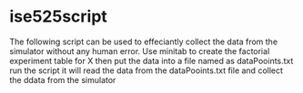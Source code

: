 # ise525script
The following script can be used to effeciantly collect the data from the simulator
without any human error.
Use minitab to create the factorial experiment table for X 
then put the data into a file named as dataPooints.txt
run the script it will read the data from the dataPooints.txt file and 
collect the ddata from the simulator
